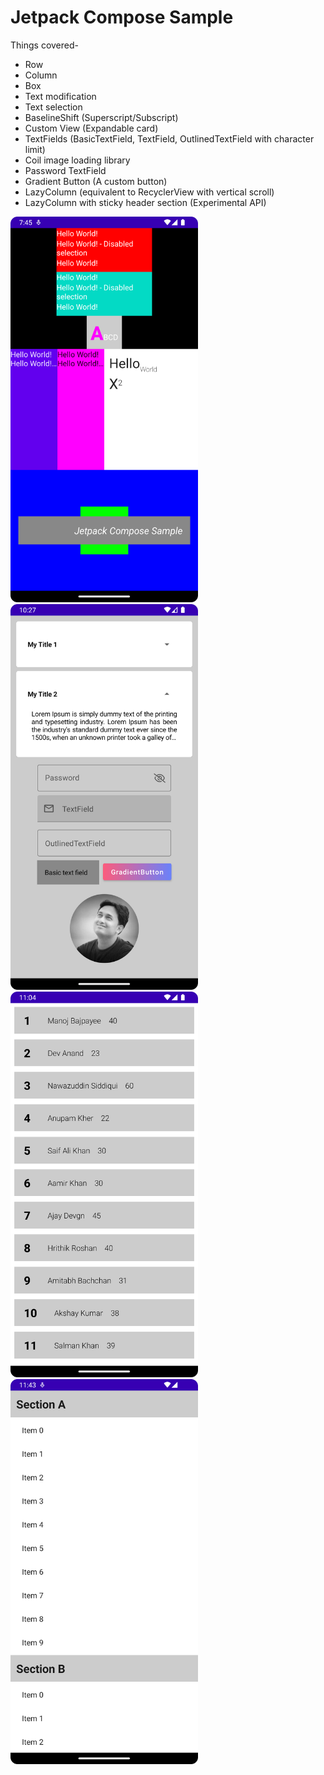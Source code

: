 # Jetpack Compose Sample

Things covered-

* Row
* Column
* Box
* Text modification
* Text selection
* BaselineShift (Superscript/Subscript)
* Custom View (Expandable card)
* TextFields (BasicTextField, TextField, OutlinedTextField with character limit)
* Coil image loading library
* Password TextField
* Gradient Button (A custom button)
* LazyColumn (equivalent to RecyclerView with vertical scroll)
* LazyColumn with sticky header section (Experimental API)

<img src="screenshots/app.png" width="300"> <img src="screenshots/expandable_card_and_text_fields.png" width="300"> <img src="screenshots/lazy_column.png" width="300"> <img src="screenshots/lazy_column_with_sticky_header.png" width="300">
